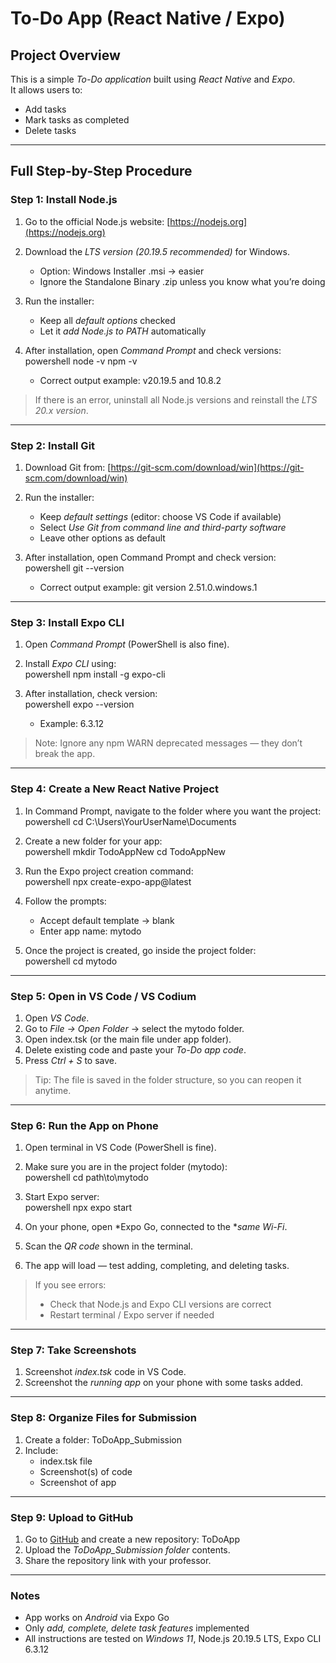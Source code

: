 # To-Do App (React Native / Expo)

## Project Overview
This is a simple *To-Do application* built using *React Native* and *Expo*.  
It allows users to:
- Add tasks  
- Mark tasks as completed  
- Delete tasks  

---

## Full Step-by-Step Procedure

### Step 1: Install Node.js
1. Go to the official Node.js website: [https://nodejs.org](https://nodejs.org)  
2. Download the *LTS version (20.19.5 recommended)* for Windows.  
   - Option: Windows Installer .msi → easier  
   - Ignore the Standalone Binary .zip unless you know what you’re doing  
3. Run the installer:
   - Keep all *default options* checked  
   - Let it *add Node.js to PATH* automatically  
4. After installation, open *Command Prompt* and check versions:  
   powershell
   node -v
   npm -v
     
   - Correct output example: v20.19.5 and 10.8.2  

> If there is an error, uninstall all Node.js versions and reinstall the *LTS 20.x version*.  

---

### Step 2: Install Git
1. Download Git from: [https://git-scm.com/download/win](https://git-scm.com/download/win)  
2. Run the installer:
   - Keep *default settings* (editor: choose VS Code if available)  
   - Select *Use Git from command line and third-party software*  
   - Leave other options as default  
3. After installation, open Command Prompt and check version:  
   powershell
   git --version
     
   - Correct output example: git version 2.51.0.windows.1  

---

### Step 3: Install Expo CLI
1. Open *Command Prompt* (PowerShell is also fine).  
2. Install *Expo CLI* using:  
   powershell
   npm install -g expo-cli
     
3. After installation, check version:  
   powershell
   expo --version
     
   - Example: 6.3.12  

> Note: Ignore any npm WARN deprecated messages — they don’t break the app.  

---

### Step 4: Create a New React Native Project
1. In Command Prompt, navigate to the folder where you want the project:  
   powershell
   cd C:\Users\YourUserName\Documents
     
2. Create a new folder for your app:  
   powershell
   mkdir TodoAppNew
   cd TodoAppNew
     
3. Run the Expo project creation command:  
   powershell
   npx create-expo-app@latest
     
4. Follow the prompts:
   - Accept default template → blank  
   - Enter app name: mytodo  
5. Once the project is created, go inside the project folder:  
   powershell
   cd mytodo
     

---

### Step 5: Open in VS Code / VS Codium
1. Open *VS Code*.  
2. Go to *File → Open Folder* → select the mytodo folder.  
3. Open index.tsk (or the main file under app folder).  
4. Delete existing code and paste your *To-Do app code*.  
5. Press *Ctrl + S* to save.  

> Tip: The file is saved in the folder structure, so you can reopen it anytime.  

---

### Step 6: Run the App on Phone
1. Open terminal in VS Code (PowerShell is fine).  
2. Make sure you are in the project folder (mytodo):  
   powershell
   cd path\to\mytodo
     
3. Start Expo server:  
   powershell
   npx expo start
     
4. On your phone, open *Expo Go, connected to the **same Wi-Fi*.  
5. Scan the *QR code* shown in the terminal.  
6. The app will load — test adding, completing, and deleting tasks.  

> If you see errors:  
> - Check that Node.js and Expo CLI versions are correct  
> - Restart terminal / Expo server if needed  

---

### Step 7: Take Screenshots
1. Screenshot *index.tsk* code in VS Code.  
2. Screenshot the *running app* on your phone with some tasks added.  

---

### Step 8: Organize Files for Submission
1. Create a folder: ToDoApp_Submission  
2. Include:
   - index.tsk file  
   - Screenshot(s) of code  
   - Screenshot of app  

---

### Step 9: Upload to GitHub
1. Go to [GitHub](https://github.com) and create a new repository: ToDoApp  
2. Upload the *ToDoApp_Submission folder* contents.  
3. Share the repository link with your professor.  

---

### Notes
- App works on *Android* via Expo Go  
- Only *add, complete, delete task features* implemented  
- All instructions are tested on *Windows 11*, Node.js 20.19.5 LTS, Expo CLI 6.3.12  
